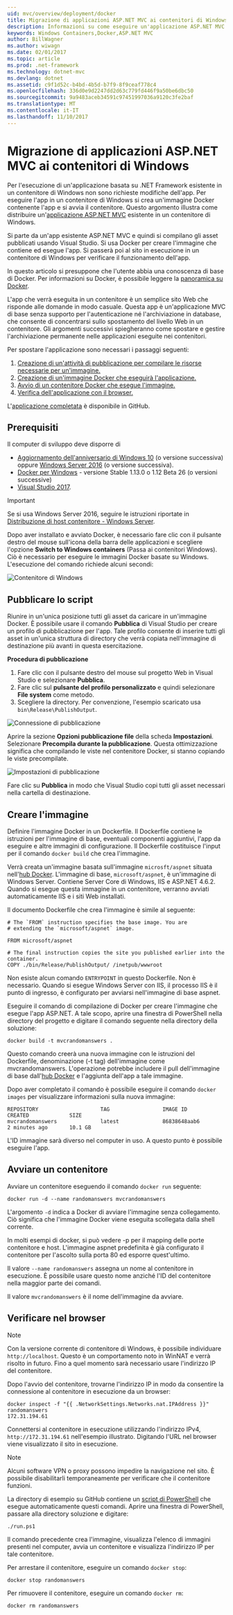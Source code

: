 ```yaml
---
uid: mvc/overview/deployment/docker
title: Migrazione di applicazioni ASP.NET MVC ai contenitori di Windows
description: Informazioni su come eseguire un'applicazione ASP.NET MVC esistente in un contenitore Docker di Windows
keywords: Windows Containers,Docker,ASP.NET MVC
author: BillWagner
ms.author: wiwagn
ms.date: 02/01/2017
ms.topic: article
ms.prod: .net-framework
ms.technology: dotnet-mvc
ms.devlang: dotnet
ms.assetid: c9f1d52c-b4bd-4b5d-b7f9-8f9ceaf778c4
ms.openlocfilehash: 336d0e9d2247dd2d63c779fd446f9a50be6dbc50
ms.sourcegitcommit: 9a9483aceb34591c97451997036a9120c3fe2baf
ms.translationtype: MT
ms.contentlocale: it-IT
ms.lasthandoff: 11/10/2017
---
```

# <a name="migrating-aspnet-mvc-applications-to-windows-containers"></a>Migrazione di applicazioni ASP.NET MVC ai contenitori di Windows

Per l'esecuzione di un'applicazione basata su .NET Framework esistente in un contenitore di Windows non sono richieste modifiche dell'app. Per eseguire l'app in un contenitore di Windows si crea un'immagine Docker contenente l'app e si avvia il contenitore. Questo argomento illustra come distribuire un'[applicazione ASP.NET MVC](http://www.asp.net/mvc) esistente in un contenitore di Windows.

Si parte da un'app esistente ASP.NET MVC e quindi si compilano gli asset pubblicati usando Visual Studio. Si usa Docker per creare l'immagine che contiene ed esegue l'app. Si passerà poi al sito in esecuzione in un contenitore di Windows per verificare il funzionamento dell'app.

In questo articolo si presuppone che l'utente abbia una conoscenza di base di Docker. Per informazioni su Docker, è possibile leggere la [panoramica su Docker](https://docs.docker.com/engine/understanding-docker/).

L'app che verrà eseguita in un contenitore è un semplice sito Web che risponde alle domande in modo casuale. Questa app è un'applicazione MVC di base senza supporto per l'autenticazione né l'archiviazione in database, che consente di concentrarsi sullo spostamento del livello Web in un contenitore. Gli argomenti successivi spiegheranno come spostare e gestire l'archiviazione permanente nelle applicazioni eseguite nei contenitori.

Per spostare l'applicazione sono necessari i passaggi seguenti:

1. [Creazione di un'attività di pubblicazione per compilare le risorse necessarie per un'immagine.](#publish-script)
1. [Creazione di un'immagine Docker che eseguirà l'applicazione.](#build-the-image)
1. [Avvio di un contenitore Docker che esegue l'immagine.](#start-a-container)
1. [Verifica dell'applicazione con il browser.](#verify-in-the-browser)

L'[applicazione completata](https://github.com/dotnet/docs/tree/master/samples/framework/docker/MVCRandomAnswerGenerator) è disponibile in GitHub.

## <a name="prerequisites"></a>Prerequisiti

Il computer di sviluppo deve disporre di

- [Aggiornamento dell'anniversario di Windows 10](https://www.microsoft.com/en-us/software-download/windows10/) (o versione successiva) oppure [Windows Server 2016](https://www.microsoft.com/en-us/cloud-platform/windows-server) (o versione successiva).
- [Docker per Windows](https://docs.docker.com/docker-for-windows/) - versione Stable 1.13.0 o 1.12 Beta 26 (o versioni successive)
- [Visual Studio 2017](https://www.visualstudio.com/en-us/visual-studio-homepage-vs.aspx).

> [!IMPORTANT]
> Se si usa Windows Server 2016, seguire le istruzioni riportate in [Distribuzione di host contenitore - Windows Server](https://msdn.microsoft.com/virtualization/windowscontainers/deployment/deployment).

Dopo aver installato e avviato Docker, è necessario fare clic con il pulsante destro del mouse sull'icona della barra delle applicazioni e scegliere l'opzione **Switch to Windows containers** (Passa ai contenitori Windows). Ciò è necessario per eseguire le immagini Docker basate su Windows. L'esecuzione del comando richiede alcuni secondi:

![Contenitore di Windows][windows-container]

## <a name="publish-script"></a>Pubblicare lo script

Riunire in un'unica posizione tutti gli asset da caricare in un'immagine Docker. È possibile usare il comando **Pubblica** di Visual Studio per creare un profilo di pubblicazione per l'app. Tale profilo consente di inserire tutti gli asset in un'unica struttura di directory che verrà copiata nell'immagine di destinazione più avanti in questa esercitazione.

**Procedura di pubblicazione**

1. Fare clic con il pulsante destro del mouse sul progetto Web in Visual Studio e selezionare **Pubblica**.
1. Fare clic sul **pulsante del profilo personalizzato** e quindi selezionare **File system** come metodo.
1. Scegliere la directory. Per convenzione, l'esempio scaricato usa `bin\Release\PublishOutput`.

![Connessione di pubblicazione][publish-connection]

Aprire la sezione **Opzioni pubblicazione file** della scheda **Impostazioni**. Selezionare **Precompila durante la pubblicazione**. Questa ottimizzazione significa che compilando le viste nel contenitore Docker, si stanno copiando le viste precompilate.

![Impostazioni di pubblicazione][publish-settings]

Fare clic su **Pubblica** in modo che Visual Studio copi tutti gli asset necessari nella cartella di destinazione.

## <a name="build-the-image"></a>Creare l'immagine

Definire l'immagine Docker in un Dockerfile. Il Dockerfile contiene le istruzioni per l'immagine di base, eventuali componenti aggiuntivi, l'app da eseguire e altre immagini di configurazione.  Il Dockerfile costituisce l'input per il comando `docker build` che crea l'immagine.

Verrà creata un'immagine basata sull'immagine `microsft/aspnet` situata nell'[hub Docker](https://hub.docker.com/r/microsoft/aspnet/).
L'immagine di base, `microsoft/aspnet`, è un'immagine di Windows Server. Contiene Server Core di Windows, IIS e ASP.NET 4.6.2. Quando si esegue questa immagine in un contenitore, verranno avviati automaticamente IIS e i siti Web installati.

Il documento Dockerfile che crea l'immagine è simile al seguente:

```console
# The `FROM` instruction specifies the base image. You are
# extending the `microsoft/aspnet` image.

FROM microsoft/aspnet

# The final instruction copies the site you published earlier into the container.
COPY ./bin/Release/PublishOutput/ /inetpub/wwwroot
```

Non esiste alcun comando `ENTRYPOINT` in questo Dockerfile. Non è necessario. Quando si esegue Windows Server con IIS, il processo IIS è il punto di ingresso, è configurato per avviarsi nell'immagine di base aspnet.

Eseguire il comando di compilazione di Docker per creare l'immagine che esegue l'app ASP.NET. A tale scopo, aprire una finestra di PowerShell nella directory del progetto e digitare il comando seguente nella directory della soluzione:

```console
docker build -t mvcrandomanswers .
```

Questo comando creerà una nuova immagine con le istruzioni del Dockerfile, denominazione (-t tag) dell'immagine come mvcrandomanswers. L'operazione potrebbe includere il pull dell'immagine di base dall'[hub Docker](http://hub.docker.com) e l'aggiunta dell'app a tale immagine.

Dopo aver completato il comando è possibile eseguire il comando `docker images` per visualizzare informazioni sulla nuova immagine:

```console
REPOSITORY                    TAG                 IMAGE ID            CREATED             SIZE
mvcrandomanswers              latest              86838648aab6        2 minutes ago       10.1 GB
```

L'ID immagine sarà diverso nel computer in uso. A questo punto è possibile eseguire l'app.

## <a name="start-a-container"></a>Avviare un contenitore

Avviare un contenitore eseguendo il comando `docker run` seguente:

```console
docker run -d --name randomanswers mvcrandomanswers
```

L'argomento `-d` indica a Docker di avviare l'immagine senza collegamento. Ciò significa che l'immagine Docker viene eseguita scollegata dalla shell corrente.

In molti esempi di docker, si può vedere -p per il mapping delle porte contenitore e host. L'immagine aspnet predefinita è già configurato il contenitore per l'ascolto sulla porta 80 ed esporre quest'ultimo. 

Il valore `--name randomanswers` assegna un nome al contenitore in esecuzione. È possibile usare questo nome anziché l'ID del contenitore nella maggior parte dei comandi.

Il valore `mvcrandomanswers` è il nome dell'immagine da avviare.

## <a name="verify-in-the-browser"></a>Verificare nel browser

> [!NOTE]
> Con la versione corrente di contenitore di Windows, è possibile individuare `http://localhost`.
> Questo è un comportamento noto in WinNAT e verrà risolto in futuro. Fino a quel momento sarà necessario usare l'indirizzo IP del contenitore.

Dopo l'avvio del contenitore, trovarne l'indirizzo IP in modo da consentire la connessione al contenitore in esecuzione da un browser:

```console
docker inspect -f "{{ .NetworkSettings.Networks.nat.IPAddress }}" randomanswers
172.31.194.61
```

Connettersi al contenitore in esecuzione utilizzando l'indirizzo IPv4, `http://172.31.194.61` nell'esempio illustrato. Digitando l'URL nel browser viene visualizzato il sito in esecuzione.

> [!NOTE]
> Alcuni software VPN o proxy possono impedire la navigazione nel sito.
> È possibile disabilitarli temporaneamente per verificare che il contenitore funzioni.

La directory di esempio su GitHub contiene un [script di PowerShell](https://github.com/dotnet/docs/tree/master/samples/framework/docker/MVCRandomAnswerGenerator/run.ps1) che esegue automaticamente questi comandi. Aprire una finestra di PowerShell, passare alla directory soluzione e digitare:

```console
./run.ps1
```

Il comando precedente crea l'immagine, visualizza l'elenco di immagini presenti nel computer, avvia un contenitore e visualizza l'indirizzo IP per tale contenitore.

Per arrestare il contenitore, eseguire un comando `docker
stop`:

```console
docker stop randomanswers
```

Per rimuovere il contenitore, eseguire un comando `docker rm`:

```console
docker rm randomanswers
```

[windows-container]: media/aspnetmvc/SwitchContainer.png "Passare a un contenitore di Windows"
[publish-connection]: media/aspnetmvc/PublishConnection.png "Pubblicare nel file system"
[publish-settings]: media/aspnetmvc/PublishSettings.png "Impostazioni di pubblicazione"
